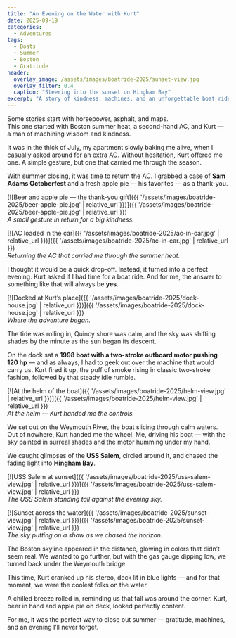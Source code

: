 ```yaml
---
title: "An Evening on the Water with Kurt"
date: 2025-09-19
categories:
  - Adventures
tags:
  - Boats
  - Summer
  - Boston
  - Gratitude
header:
  overlay_image: /assets/images/boatride-2025/sunset-view.jpg
  overlay_filter: 0.4
  caption: "Steering into the sunset on Hingham Bay"
excerpt: "A story of kindness, machines, and an unforgettable boat ride that marked the end of summer."
---
```


Some stories start with horsepower, asphalt, and maps.  
This one started with Boston summer heat, a second-hand AC, and Kurt — a man of machining wisdom and kindness.  

It was in the thick of July, my apartment slowly baking me alive, when I casually asked around for an extra AC. Without hesitation, Kurt offered me one. A simple gesture, but one that carried me through the season.  

With summer closing, it was time to return the AC. I grabbed a case of **Sam Adams Octoberfest** and a fresh apple pie — his favorites — as a thank-you.  

[![Beer and apple pie — the thank-you gift]({{ '/assets/images/boatride-2025/beer-apple-pie.jpg' | relative_url }})]({{ '/assets/images/boatride-2025/beer-apple-pie.jpg' | relative_url }})  
*A small gesture in return for a big kindness.*  

[![AC loaded in the car]({{ '/assets/images/boatride-2025/ac-in-car.jpg' | relative_url }})]({{ '/assets/images/boatride-2025/ac-in-car.jpg' | relative_url }})  
*Returning the AC that carried me through the summer heat.*  

I thought it would be a quick drop-off. Instead, it turned into a perfect evening. Kurt asked if I had time for a boat ride. And for me, the answer to something like that will always be **yes**.  

[![Docked at Kurt’s place]({{ '/assets/images/boatride-2025/dock-house.jpg' | relative_url }})]({{ '/assets/images/boatride-2025/dock-house.jpg' | relative_url }})  
*Where the adventure began.*  

The tide was rolling in, Quincy shore was calm, and the sky was shifting shades by the minute as the sun began its descent.  

On the dock sat a **1998 boat with a two-stroke outboard motor pushing 120 hp** — and as always, I had to geek out over the machine that would carry us. Kurt fired it up, the puff of smoke rising in classic two-stroke fashion, followed by that steady idle rumble.  

[![At the helm of the boat]({{ '/assets/images/boatride-2025/helm-view.jpg' | relative_url }})]({{ '/assets/images/boatride-2025/helm-view.jpg' | relative_url }})  
*At the helm — Kurt handed me the controls.*  

We set out on the Weymouth River, the boat slicing through calm waters. Out of nowhere, Kurt handed me the wheel. Me, driving his boat — with the sky painted in surreal shades and the motor humming under my hand.  

We caught glimpses of the **USS Salem**, circled around it, and chased the fading light into **Hingham Bay**.  

[![USS Salem at sunset]({{ '/assets/images/boatride-2025/uss-salem-view.jpg' | relative_url }})]({{ '/assets/images/boatride-2025/uss-salem-view.jpg' | relative_url }})  
*The USS Salem standing tall against the evening sky.*  

[![Sunset across the water]({{ '/assets/images/boatride-2025/sunset-view.jpg' | relative_url }})]({{ '/assets/images/boatride-2025/sunset-view.jpg' | relative_url }})  
*The sky putting on a show as we chased the horizon.*  

The Boston skyline appeared in the distance, glowing in colors that didn’t seem real. We wanted to go further, but with the gas gauge dipping low, we turned back under the Weymouth bridge.  

This time, Kurt cranked up his stereo, deck lit in blue lights — and for that moment, we were the coolest folks on the water.  

A chilled breeze rolled in, reminding us that fall was around the corner. Kurt, beer in hand and apple pie on deck, looked perfectly content.  

For me, it was the perfect way to close out summer — gratitude, machines, and an evening I’ll never forget.  
